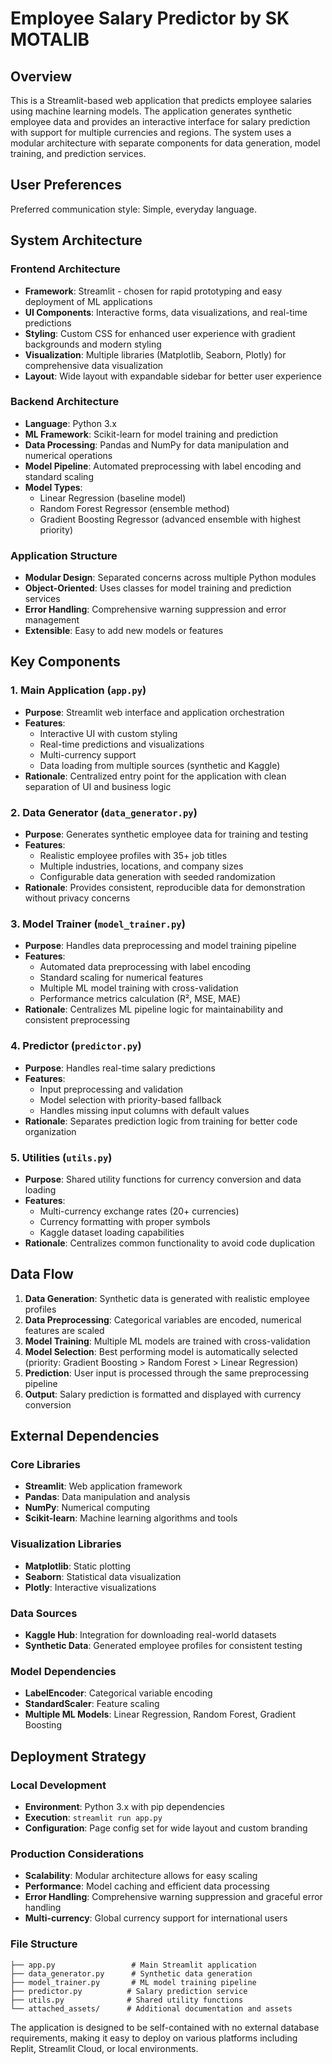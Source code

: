 # Employee Salary Predictor by SK MOTALIB

## Overview

This is a Streamlit-based web application that predicts employee salaries using machine learning models. The application generates synthetic employee data and provides an interactive interface for salary prediction with support for multiple currencies and regions. The system uses a modular architecture with separate components for data generation, model training, and prediction services.

## User Preferences

Preferred communication style: Simple, everyday language.

## System Architecture

### Frontend Architecture
- **Framework**: Streamlit - chosen for rapid prototyping and easy deployment of ML applications
- **UI Components**: Interactive forms, data visualizations, and real-time predictions
- **Styling**: Custom CSS for enhanced user experience with gradient backgrounds and modern styling
- **Visualization**: Multiple libraries (Matplotlib, Seaborn, Plotly) for comprehensive data visualization
- **Layout**: Wide layout with expandable sidebar for better user experience

### Backend Architecture
- **Language**: Python 3.x
- **ML Framework**: Scikit-learn for model training and prediction
- **Data Processing**: Pandas and NumPy for data manipulation and numerical operations
- **Model Pipeline**: Automated preprocessing with label encoding and standard scaling
- **Model Types**: 
  - Linear Regression (baseline model)
  - Random Forest Regressor (ensemble method)
  - Gradient Boosting Regressor (advanced ensemble with highest priority)

### Application Structure
- **Modular Design**: Separated concerns across multiple Python modules
- **Object-Oriented**: Uses classes for model training and prediction services
- **Error Handling**: Comprehensive warning suppression and error management
- **Extensible**: Easy to add new models or features

## Key Components

### 1. Main Application (`app.py`)
- **Purpose**: Streamlit web interface and application orchestration
- **Features**: 
  - Interactive UI with custom styling
  - Real-time predictions and visualizations
  - Multi-currency support
  - Data loading from multiple sources (synthetic and Kaggle)
- **Rationale**: Centralized entry point for the application with clean separation of UI and business logic

### 2. Data Generator (`data_generator.py`)
- **Purpose**: Generates synthetic employee data for training and testing
- **Features**: 
  - Realistic employee profiles with 35+ job titles
  - Multiple industries, locations, and company sizes
  - Configurable data generation with seeded randomization
- **Rationale**: Provides consistent, reproducible data for demonstration without privacy concerns

### 3. Model Trainer (`model_trainer.py`)
- **Purpose**: Handles data preprocessing and model training pipeline
- **Features**: 
  - Automated data preprocessing with label encoding
  - Standard scaling for numerical features
  - Multiple ML model training with cross-validation
  - Performance metrics calculation (R², MSE, MAE)
- **Rationale**: Centralizes ML pipeline logic for maintainability and consistent preprocessing

### 4. Predictor (`predictor.py`)
- **Purpose**: Handles real-time salary predictions
- **Features**: 
  - Input preprocessing and validation
  - Model selection with priority-based fallback
  - Handles missing input columns with default values
- **Rationale**: Separates prediction logic from training for better code organization

### 5. Utilities (`utils.py`)
- **Purpose**: Shared utility functions for currency conversion and data loading
- **Features**: 
  - Multi-currency exchange rates (20+ currencies)
  - Currency formatting with proper symbols
  - Kaggle dataset loading capabilities
- **Rationale**: Centralizes common functionality to avoid code duplication

## Data Flow

1. **Data Generation**: Synthetic data is generated with realistic employee profiles
2. **Data Preprocessing**: Categorical variables are encoded, numerical features are scaled
3. **Model Training**: Multiple ML models are trained with cross-validation
4. **Model Selection**: Best performing model is automatically selected (priority: Gradient Boosting > Random Forest > Linear Regression)
5. **Prediction**: User input is processed through the same preprocessing pipeline
6. **Output**: Salary prediction is formatted and displayed with currency conversion

## External Dependencies

### Core Libraries
- **Streamlit**: Web application framework
- **Pandas**: Data manipulation and analysis
- **NumPy**: Numerical computing
- **Scikit-learn**: Machine learning algorithms and tools

### Visualization Libraries
- **Matplotlib**: Static plotting
- **Seaborn**: Statistical data visualization
- **Plotly**: Interactive visualizations

### Data Sources
- **Kaggle Hub**: Integration for downloading real-world datasets
- **Synthetic Data**: Generated employee profiles for consistent testing

### Model Dependencies
- **LabelEncoder**: Categorical variable encoding
- **StandardScaler**: Feature scaling
- **Multiple ML Models**: Linear Regression, Random Forest, Gradient Boosting

## Deployment Strategy

### Local Development
- **Environment**: Python 3.x with pip dependencies
- **Execution**: `streamlit run app.py`
- **Configuration**: Page config set for wide layout and custom branding

### Production Considerations
- **Scalability**: Modular architecture allows for easy scaling
- **Performance**: Model caching and efficient data processing
- **Error Handling**: Comprehensive warning suppression and graceful error handling
- **Multi-currency**: Global currency support for international users

### File Structure
```
├── app.py                 # Main Streamlit application
├── data_generator.py      # Synthetic data generation
├── model_trainer.py       # ML model training pipeline
├── predictor.py          # Salary prediction service
├── utils.py              # Shared utility functions
└── attached_assets/      # Additional documentation and assets
```

The application is designed to be self-contained with no external database requirements, making it easy to deploy on various platforms including Replit, Streamlit Cloud, or local environments.
